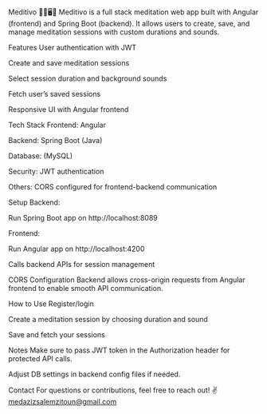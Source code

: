 Meditivo 🧘‍♂️🖥️📱
Meditivo is a full stack meditation web app built with Angular (frontend) and Spring Boot (backend).
It allows users to create, save, and manage meditation sessions with custom durations and sounds.

Features
User authentication with JWT

Create and save meditation sessions

Select session duration and background sounds

Fetch user’s saved sessions

Responsive UI with Angular frontend

Tech Stack
Frontend: Angular

Backend: Spring Boot (Java)

Database: (MySQL)

Security: JWT authentication

Others: CORS configured for frontend-backend communication

Setup
Backend:

Run Spring Boot app on http://localhost:8089



Frontend:

Run Angular app on http://localhost:4200

Calls backend APIs for session management

CORS Configuration
Backend allows cross-origin requests from Angular frontend to enable smooth API communication.

How to Use
Register/login

Create a meditation session by choosing duration and sound

Save and fetch your sessions

Notes
Make sure to pass JWT token in the Authorization header for protected API calls.

Adjust DB settings in backend config files if needed.

Contact
For questions or contributions, feel free to reach out! ✌️
medazizsalemzitoun@gmail.com

